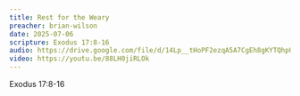 ```yaml
---
title: Rest for the Weary
preacher: brian-wilson
date: 2025-07-06
scripture: Exodus 17:8-16
audio: https://drive.google.com/file/d/14Lp__tHoPF2ezqA5A7CgEh8gKYTQhpUg/view?usp=sharing
video: https://youtu.be/88LH0jiRLOk
---
```

Exodus 17:8-16